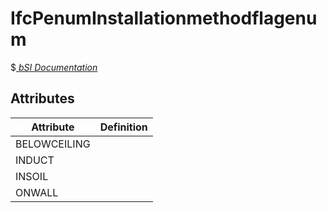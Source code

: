 IfcPenumInstallationmethodflagenum
==================================
$[ _bSI
Documentation_](https://standards.buildingsmart.org/IFC/DEV/IFC4_2/FINAL/HTML/schema//pset/penum_installationmethodflagenum.htm)


Attributes
----------
| Attribute    | Definition   |
|--------------|--------------|
| BELOWCEILING |              |
| INDUCT       |              |
| INSOIL       |              |
| ONWALL       |              |

